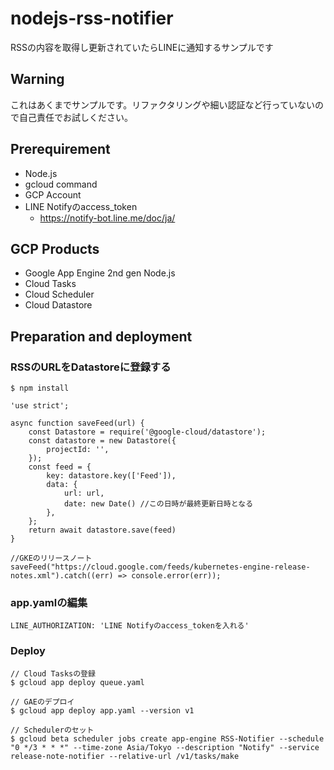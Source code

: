 # nodejs-rss-notifier
RSSの内容を取得し更新されていたらLINEに通知するサンプルです

## Warning
これはあくまでサンプルです。リファクタリングや細い認証など行っていないので自己責任でお試しください。

## Prerequirement
- Node.js
- gcloud command
- GCP Account
- LINE Notifyのaccess_token
    - https://notify-bot.line.me/doc/ja/

## GCP Products
- Google App Engine 2nd gen Node.js
- Cloud Tasks
- Cloud Scheduler
- Cloud Datastore

## Preparation and deployment

### RSSのURLをDatastoreに登録する

```
$ npm install
```

```
'use strict';

async function saveFeed(url) {
    const Datastore = require('@google-cloud/datastore');
    const datastore = new Datastore({
        projectId: '',
    });
    const feed = {
        key: datastore.key(['Feed']),
        data: {
            url: url,
            date: new Date() //この日時が最終更新日時となる
        },
    };
    return await datastore.save(feed)
}

//GKEのリリースノート
saveFeed("https://cloud.google.com/feeds/kubernetes-engine-release-notes.xml").catch((err) => console.error(err));
```

### app.yamlの編集

```
LINE_AUTHORIZATION: 'LINE Notifyのaccess_tokenを入れる'
```


### Deploy

```
// Cloud Tasksの登録
$ gcloud app deploy queue.yaml

// GAEのデプロイ
$ gcloud app deploy app.yaml --version v1

// Schedulerのセット
$ gcloud beta scheduler jobs create app-engine RSS-Notifier --schedule "0 */3 * * *" --time-zone Asia/Tokyo --description "Notify" --service release-note-notifier --relative-url /v1/tasks/make
```